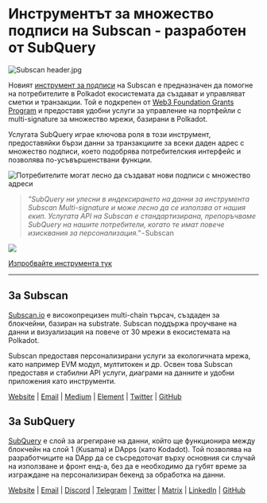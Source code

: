 # Инструментът за множество подписи на Subscan - разработен от SubQuery

![Subscan header.jpg](https://cdn-images-1.medium.com/max/1600/1*Xs3mJrvClJq3qBzWU48fjg.jpeg)

Новият [инструмент за подписи](https://medium.com/r/?url=https%3A%2F%2Fmultisig.subscan.io%2F) на Subscan е предназначен да помогне на потребителите в Polkadot екосистемата да създават и управляват сметки и транзакции. Той е подкрепен от [Web3 Foundation Grants Program](https://github.com/w3f/Grants-Program/blob/master/applications/multisignature_management_tool.md) и предоставя удобни услуги за управление на портфейли с multi-signature за множество мрежи, базирани в Polkadot.

Услугата SubQuery играе ключова роля в този инструмент, предоставяйки бързи данни за транзакциите за всеки даден адрес с множество подписи, което подобрява потребителския интерфейс и позволява по-усъвършенствани функции.

![Потребителите могат лесно да създават нови подписи с множество адреси](https://cdn-images-1.medium.com/max/1600/1*e4AALzw8xzERhzBJgPUktQ.png)

> *"SubQuery ни улесни в индексирането на данни за инструмента Subscan Multi-signature и може лесно да се използва от нашия екип. Услугата API на Subscan е стандартизирана, препоръчваме SubQuery на нашите потребители, когато те имат повече изисквания за персонализация."* - Subscan

![](https://cdn-images-1.medium.com/max/1600/1*Hy-1IxJ3ZNQX7qC38H19Bg.png)

[Изпробвайте инструмента тук](https://medium.com/r/?url=https%3A%2F%2Fmultisig.subscan.io%2F)

---

## За Subscan

[Subscan.io](https://www.subscan.io/) е високопрецизен multi-chain търсач, създаден за блокчейни, базиран на substrate. Subscan поддържа проучване на данни и визуализация на повече от 30 мрежи в екосистемата на Polkadot.

Subscan предоставя персонализирани услуги за екологичната мрежа, като например EVM модул, мултитокен и др. Освен това Subscan предоставя и стабилни API услуги, диаграми на данните и удобни приложения като инструменти.

[Website](https://www.subscan.io/) | [Email](mailto:hello@subscan.io) | [Medium](https://medium.com/subscan) | [Element](https://riot.im/app/#/room/!uaYUrKBueiKUurHliJ:matrix.org) | [Twitter](https://twitter.com/subscan_io/) | [GitHub](https://github.com/itering/subscan-essentials)

## За SubQuery

[SubQuery](https://subquery.network/) е слой за агрегиране на данни, който ще функционира между блокчейн на слой 1 (Kusama) и DApps (като Kodadot). Той позволява на разработчиците на DApp да се съсредоточат върху основния си случай на използване и фронт енд-а, без да е необходимо да губят време за изграждане на персонализиран бекенд за обработка на данни.

[Website](https://subquery.network/) | [Email](mailto:hello@subquery.network) | [Discord](https://discord.com/invite/78zg8aBSMG) | [Telegram](https://t.me/subquerynetwork) | [Twitter](https://twitter.com/subquerynetwork) | [Matrix](https://matrix.to/#/#subquery:matrix.org) | [LinkedIn](https://www.linkedin.com/company/subquery) | [GitHub](https://github.com/subquery)

